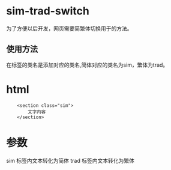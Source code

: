 # sim-trad-switch
为了方便以后开发，网页需要简繁体切换用于的方法。

## 使用方法
在标签的类名是添加对应的类名,简体对应的类名为sim，繁体为trad。


# html
```
	<section class="sim">
		文字内容
	</section>
```

# 参数
sim 	标签内文本转化为简体
trad 	标签内文本转化为繁体